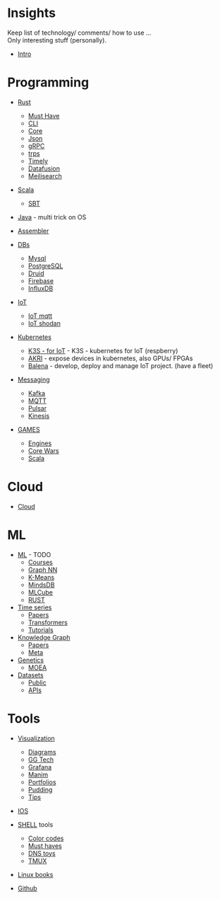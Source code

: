# Insights 

Keep list of technology/ comments/ how to use ...  
Only interesting stuff (personally).


- [Intro](intro.md)

# Programming

- [Rust](rust/README.md)
  - [Must Have](rust/_must_have.md)
  - [CLI](rust/cli.md)
  - [Core](rust/core.md)
  - [Json](rust/json.md)
  - [gRPC](rust/gRPC.md)
  - [trps](rust/trpc.md)
  - [Timely](rust/timely.md)
  - [Datafusion](rust/datafusion.md)
  - [Meilisearch](rust/meilisearch.md)

- [Scala](scala/README.md) 
  - [SBT](scala/sbt.md) 
- [Java](java/java.md) - multi trick on OS
- [Assembler](assembly.md)

- [DBs](db/README.md)
  - [Mysql](db/mysql.md)
  - [PostgreSQL](db/postgresql.md)
  - [Druid](db/druid.md)
  - [Firebase](db/firebase.md)
  - [InfluxDB](db/influxdb.md)

- [IoT](iot/README.md)
  - [IoT mqtt](iot/mqtt.md)
  - [IoT shodan](iot/shodan.md)
  
- [Kubernetes](kubernetes/README.md)
  - [K3S - for IoT](kubernetes/k3s.md) - K3S - kubernetes for IoT (respberry)
  - [AKRI](kubernetes/akri.md) - expose devices in kubernetes, also GPUs/ FPGAs
  - [Balena](kubernetes/balena.md) - develop, deploy and manage IoT project. (have a fleet)

- [Messaging](messagging/README.md)
  - [Kafka](messagging/kafka.md)
  - [MQTT](messagging/mqtt.md)
  - [Pulsar](messagging/pulsar.md)
  - [Kinesis](messagging/kinesis.md)


- [GAMES](games/README.md)
  - [Engines](games/engines.md)
  - [Core Wars](games/corewars.md)
  - [Scala](games/game_in_scala.md)



# Cloud
- [Cloud](cloud/oracle_free_tier.md)

# ML
- [ML](ml/README.md) - TODO
  - [Courses](ml/courses.md)
  - [Graph NN](ml/graphNN.md)
  - [K-Means](ml/kmenas.md)
  - [MindsDB](ml/mindsdb.md)
  - [MLCube](ml/mlcube.md)
  - [RUST](ml/rust.md)
- [Time series](ml/time_series/README.md)
  - [Papers](ml/time_series/papers.md)
  - [Transformers](ml/time_series/time_serie_transformer.md)
  - [Tutorials](ml/time_series/tutorials.md)
- [Knowledge Graph](knowledge_graph/README.md)
  - [Papers](knowledge_graph/papers.md)
  - [Meta](knowledge_graph/meta.md)
- [Genetics](genetics/README.md)
  - [MOEA](genetics/moea.md)
- [Datasets](ml/datasets/README.md)
  - [Public](ml/datasets/public.md)
  - [APIs](dml/atasets/apis.md)


# Tools
- [Visualization](visualization/README.md)
  - [Diagrams](visualization/diagrams.md)
  - [GG Tech](visualization/ggtech.md)
  - [Grafana](visualization/grafana.md)
  - [Manim](visualization/manim.md)
  - [Portfolios](visualization/portfolios.md)
  - [Pudding](visualization/pudding.md)
  - [Tips](visualization/tips.md)

- [IOS](ios/ios.md)
- [SHELL](tools/shell/tools.md) tools
  - [Color codes](tools/shell/color_codes.md)
  - [Must haves](tools/shell/must_have.md)
  - [DNS toys](tools/shell/dns_toys.md)
  - [TMUX](tools/shell/tmux.md)
- [Linux books](tools/linux/books.md)

- [Github](tools/github.md)


